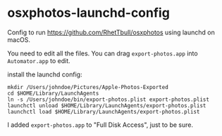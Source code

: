 # osxphotos-launchd-config
Config to run https://github.com/RhetTbull/osxphotos using launchd on macOS. 

You need to edit all the files. You can drag `export-photos.app` into `Automator.app` to edit. 

install the launchd config:

    mkdir /Users/johndoe/Pictures/Apple-Photos-Exported
    cd $HOME/Library/LaunchAgents  
    ln -s /Users/johndoe/bin/export-photos.plist export-photos.plist
    launchctl unload $HOME/Library/LaunchAgents/export-photos.plist
    launchctl load $HOME/Library/LaunchAgents/export-photos.plist

I added `export-photos.app` to "Full Disk Access", just to be sure.
